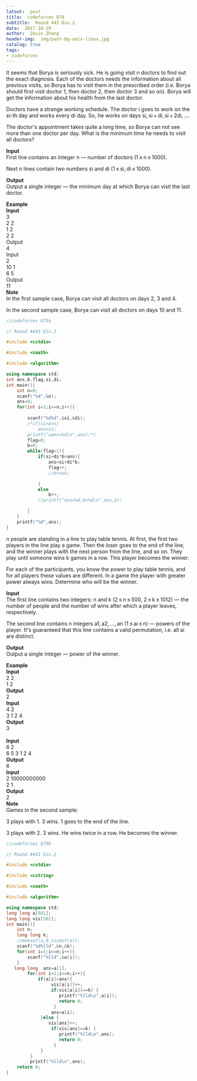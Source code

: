 ```yaml
---
latout:  post
title:  codeforces 879
subtitle:  Round 443 Div.2
data:  2017-10-29
author:  Zexin Zhang
header-img:  img/post-bg-unix-linux.jpg
catalog: true
tags:
- codeforces
---
```



It seems that Borya is seriously sick. He is going visit n doctors to find out the exact diagnosis. Each of the doctors needs the information about all previous visits, so Borya has to visit them in the prescribed order (i.e. Borya should first visit doctor 1, then doctor 2, then doctor 3 and so on). Borya will get the information about his health from the last doctor.

Doctors have a strange working schedule. The doctor i goes to work on the si-th day and works every di day. So, he works on days si, si + di, si + 2di, ....

The doctor's appointment takes quite a long time, so Borya can not see more than one doctor per day. What is the minimum time he needs to visit all doctors?

**Input**<br>
First line contains an integer n — number of doctors (1 ≤ n ≤ 1000).

Next n lines contain two numbers si and di (1 ≤ si, di ≤ 1000).

**Output**<br>
Output a single integer — the minimum day at which Borya can visit the last doctor.

**Example**<br>
**Input**<br>
3<br>
2 2<br>
1 2<br>
2 2<br>
Output<br>
4<br>
Input<br>
2<br>
10 1<br>
6 5<br>
Output<br>
11<br>
**Note**<br>
In the first sample case, Borya can visit all doctors on days 2, 3 and 4.

In the second sample case, Borya can visit all doctors on days 10 and 11.


```c++
//codeforces 879a

// Round #443 Div.2

#include <cstdio>

#include <cmath>

#include <algorithm>

using namespace std;
int ans,b,flag,si,di;
int main(){
	int n=0;
	scanf("%d",&n);
	ans=0;
	for(int i=1;i<=n;i++){
		
		scanf("%d%d",&si,&di);
		/*if(si>ans)
			ans=si;
		printf("aans=%d\n",ans);*/
		flag=0;
		b=0;
		while(flag<1){
			if(si+di*b>ans){
				ans=si+di*b;
				flag++;
				//break;

			}
			else
				b++;
			//printf("ans=%d,b=%d\n",ans,b);

		}
	}
	printf("%d",ans);
}
```





n people are standing in a line to play table tennis. At first, the first two players in the line play a game. Then the loser goes to the end of the line, and the winner plays with the next person from the line, and so on. They play until someone wins k games in a row. This player becomes the winner.

For each of the participants, you know the power to play table tennis, and for all players these values are different. In a game the player with greater power always wins. Determine who will be the winner.

**Input**<br>
The first line contains two integers: n and k (2 ≤ n ≤ 500, 2 ≤ k ≤ 1012) — the number of people and the number of wins after which a player leaves, respectively.

The second line contains n integers a1, a2, ..., an (1 ≤ ai ≤ n) — powers of the player. It's guaranteed that this line contains a valid permutation, i.e. all ai are distinct.

**Output**<br>
Output a single integer — power of the winner.

**Example**<br>
**Input**<br>
2 2<br>
1 2<br>
**Output**<br>
2 <br>
**Input**<br>
4 2<br>
3 1 2 4<br>
**Output**<br>
3 <br><br>
**Input**<br>
6 2<br>
6 5 3 1 2 4<br>
**Output**<br>
6 <br>
**Input**<br>
2 10000000000<br>
2 1<br>
**Output**<br>
2<br>
**Note**<br>
Games in the second sample:

3 plays with 1. 3 wins. 1 goes to the end of the line.

3 plays with 2. 3 wins. He wins twice in a row. He becomes the winner.
```c++
//codeforces 879b

// Round #443 Div.2

#include <cstdio>

#include <cstring>

#include <cmath>

#include <algorithm>

using namespace std;
long long a[501];
long long vis[501];
int main(){
	int n;
	long long k;
	//memset(a,0,sizeof(a));
	scanf("%d%lld",&n,&k);
	for(int i=1;i<=n;i++){
		scanf("%lld",&a[i]);
	}
   long long  ans=a[1];
        for(int i=2;i<=n;i++){
            if(a[i]>ans){
                 vis[a[i]]++;
                 if(vis[a[i]]==k) {
                    printf("%lld\n",a[i]);
                    return 0;
                  }
                 ans=a[i];
             }else {
                vis[ans]++;
                 if(vis[ans]==k) {
                    printf("%lld\n",ans);
                    return 0;
                  }
             }
         }
         printf("%lld\n",ans);
    return 0;
}
```
